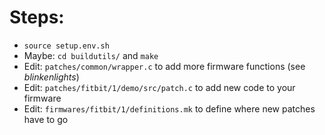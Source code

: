 # Steps:

* `source setup.env.sh`
* Maybe: `cd buildutils/` and `make`
* Edit: `patches/common/wrapper.c` to add more firmware functions (see *blinkenlights*)
* Edit: `patches/fitbit/1/demo/src/patch.c` to add new code to your firmware
* Edit: `firmwares/fitbit/1/definitions.mk` to define where new patches have to go
